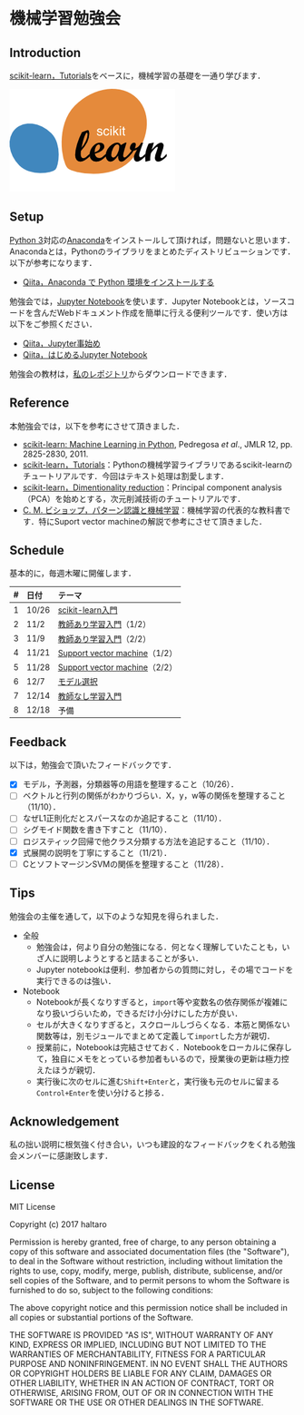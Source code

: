 # 機械学習勉強会

## Introduction

[scikit-learn，Tutorials](http://scikit-learn.org/stable/tutorial/index.html)をベースに，機械学習の基礎を一通り学びます．

![sklearn_logo](fig/sklearn.png)

## Setup

[Python 3](https://www.python.org/)対応の[Anaconda](https://www.anaconda.com/download/)をインストールして頂ければ，問題ないと思います．Anacondaとは，Pythonのライブラリをまとめたディストリビューションです．以下が参考になります．

* [Qiita，Anaconda で Python 環境をインストールする](https://qiita.com/t2y/items/2a3eb58103e85d8064b6)

勉強会では，[Jupyter Notebook](http://jupyter.org/)を使います．Jupyter Notebookとは，ソースコードを含んだWebドキュメント作成を簡単に行える便利ツールです．使い方は以下をご参照ください．

* [Qiita，Jupyter事始め](https://qiita.com/taka4sato/items/2c3397ff34c440044978)
* [Qiita，はじめるJupyter Notebook](https://qiita.com/icoxfog417/items/175f69d06f4e590face9)

勉強会の教材は，[私のレポジトリ](https://github.com/haltaro/ml-tutorial)からダウンロードできます．

## Reference

本勉強会では，以下を参考にさせて頂きました．

* [scikit-learn: Machine Learning in Python](http://jmlr.csail.mit.edu/papers/v12/pedregosa11a.html), Pedregosa *et al*., JMLR 12, pp. 2825-2830, 2011.
* [scikit-learn，Tutorials](http://scikit-learn.org/stable/tutorial/index.html)：Pythonの機械学習ライブラリであるscikit-learnのチュートリアルです．今回はテキスト処理は割愛します．
* [scikit-learn，Dimentionality reduction](http://scikit-learn.org/stable/modules/decomposition.html#decompositions)：Principal component analysis（PCA）を始めとする，次元削減技術のチュートリアルです．
* [C. M. ビショップ，パターン認識と機械学習](http://amzn.asia/fK0o4k5)：機械学習の代表的な教科書です．特にSuport vector machineの解説で参考にさせて頂きました．

## Schedule

基本的に，毎週木曜に開催します．

|#|日付|テーマ|
|:--|:--|:--|
|1|10/26|[scikit-learn入門](https://github.com/haltaro/ml-tutorial/blob/master/01.intro_to_scikit-learn.ipynb)|
|2|11/2|[教師あり学習入門](https://github.com/haltaro/ml-tutorial/blob/master/02.intro_to_supervised.ipynb)（1/2）|
|3|11/9|[教師あり学習入門](https://github.com/haltaro/ml-tutorial/blob/master/02.intro_to_supervised.ipynb)（2/2）|
|4|11/21|[Support vector machine](https://github.com/haltaro/ml-tutorial/blob/master/03.svm.ipynb)（1/2）|
|5|11/28|[Support vector machine](https://github.com/haltaro/ml-tutorial/blob/master/03.svm.ipynb)（2/2）|
|6|12/7|[モデル選択](https://github.com/haltaro/ml-tutorial/blob/master/04.model_selection.ipynb)|
|7|12/14|[教師なし学習入門](https://github.com/haltaro/ml-tutorial/blob/master/04.model_selection.ipynb)|
|8|12/18|予備|

## Feedback

以下は，勉強会で頂いたフィードバックです．

- [x] モデル，予測器，分類器等の用語を整理すること（10/26）．
- [ ] ベクトルと行列の関係がわかりづらい．X，y，w等の関係を整理すること（11/10）．
- [ ] なぜL1正則化だとスパースなのか追記すること（11/10）．
- [ ] シグモイド関数を書き下すこと（11/10）．
- [ ] ロジスティック回帰で他クラス分類する方法を追記すること（11/10）．
- [x] 式展開の説明を丁寧にすること（11/21）．
- [ ] CとソフトマージンSVMの関係を整理すること（11/28）．

## Tips

勉強会の主催を通して，以下のような知見を得られました．

- 全般
  - 勉強会は，何より自分の勉強になる．何となく理解していたことも，いざ人に説明しようとすると詰まることが多い．
  - Jupyter notebookは便利．参加者からの質問に対し，その場でコードを実行できるのは強い．
- Notebook
  - Notebookが長くなりすぎると，`import`等や変数名の依存関係が複雑になり扱いづらいため，できるだけ小分けにした方が良い．
  - セルが大きくなりすぎると，スクロールしづらくなる．本筋と関係ない関数等は，別モジュールでまとめて定義して`import`した方が親切．
  - 授業前に，Notebookは完結させておく．Notebookをローカルに保存して，独自にメモをとっている参加者もいるので，授業後の更新は極力控えたほうが親切．
  - 実行後に次のセルに進む`Shift+Enter`と，実行後も元のセルに留まる`Control+Enter`を使い分けると捗る．

## Acknowledgement

私の拙い説明に根気強く付き合い，いつも建設的なフィードバックをくれる勉強会メンバーに感謝致します．

## License
MIT License

Copyright (c) 2017 haltaro

Permission is hereby granted, free of charge, to any person obtaining a copy
of this software and associated documentation files (the "Software"), to deal
in the Software without restriction, including without limitation the rights
to use, copy, modify, merge, publish, distribute, sublicense, and/or sell
copies of the Software, and to permit persons to whom the Software is
furnished to do so, subject to the following conditions:

The above copyright notice and this permission notice shall be included in all
copies or substantial portions of the Software.

THE SOFTWARE IS PROVIDED "AS IS", WITHOUT WARRANTY OF ANY KIND, EXPRESS OR
IMPLIED, INCLUDING BUT NOT LIMITED TO THE WARRANTIES OF MERCHANTABILITY,
FITNESS FOR A PARTICULAR PURPOSE AND NONINFRINGEMENT. IN NO EVENT SHALL THE
AUTHORS OR COPYRIGHT HOLDERS BE LIABLE FOR ANY CLAIM, DAMAGES OR OTHER
LIABILITY, WHETHER IN AN ACTION OF CONTRACT, TORT OR OTHERWISE, ARISING FROM,
OUT OF OR IN CONNECTION WITH THE SOFTWARE OR THE USE OR OTHER DEALINGS IN THE
SOFTWARE.
